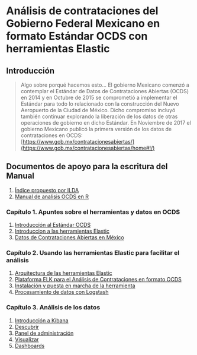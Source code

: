 # Análisis de contrataciones del Gobierno Federal Mexicano en formato Estándar OCDS con herramientas Elastic

## Introducción

> Algo sobre porqué hacemos esto...
> El gobierno Mexicano comenzó a contemplar el Estándar de Datos de Contrataciones Abiertas (OCDS) en 2014 y en Octubre de 2015 se comprometió a implementar el Estándar para todo lo relacionado con la construcción del Nuevo Aeropuerto de la Ciudad de México. Dicho compromiso incluyó también continuar explorando la liberación de los datos de otras operaciones de gobierno en dicho Estándar.
> En Noviembre de 2017 el gobierno Mexicano publicó la primera versión de los datos de contrataciones en OCDS: [https://www.gob.mx/contratacionesabiertas/](https://www.gob.mx/contratacionesabiertas/home#!/)

## Documentos de apoyo para la escritura del Manual
1. [Índice propuesto por ILDA](https://docs.google.com/document/d/1oqZfk1BUwyBg7P4jKfzbT53LpRLmIIQUr90IkCMNP4I/edit)
1. [Manual de analisis OCDS en R](https://github.com/rparrapy/ocds-r-manual/blob/master/manual.Rmd)

### Capítulo 1. Apuntes sobre el herramientas y datos en OCDS

1. [Introducción al Estándar OCDS](C1/Seccion1.md)
1. [Introduccion a las herramientas Elastic](C2/Seccion1.md)
1. [Datos de Contrataciones Abiertas en México](C1/Seccion3.md)

### Capítulo 2. Usando las herramientas Elastic para facilitar el análisis

1. [Arquitectura de las herramientas Elastic](C2/Seccion2.md)
1. [Plataforma ELK para el Análisis de Contrataciones en formato OCDS](C2/Seccion3.md)
1. [Instalación y puesta en marcha de la herramienta](C2/Seccion4.md)
1. [Procesamiento de datos con Logstash](C2/Seccion5.md)

### Capítulo 3. Análisis de los datos

1. [Introducción a Kibana](C3/Seccion1.md)
1. [Descubrir](C3/Seccion2.md)
1. [Panel de administración](C3/Seccion3.md)
1. [Visualizar](C3/Seccion4.md)
1. [Dashboards](C3/Seccion5.md)
